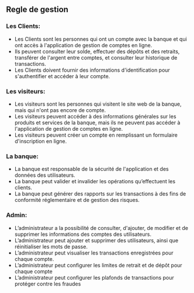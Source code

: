 

## Regle de gestion

### Les Clients:
 - Les Clients sont les personnes qui ont un compte avec la banque et qui ont accès à l'application de gestion de comptes en ligne.
- Ils peuvent consulter leur solde, effectuer des dépôts et des retraits, transférer de l'argent entre comptes, et consulter leur historique de transactions.
 - Les Clients doivent fournir des informations d'identification pour s'authentifier et accéder à leur compte.

### Les visiteurs:
- Les visiteurs sont les personnes qui visitent le site web de la banque, mais qui n'ont pas encore de compte.
- Les visiteurs peuvent accéder à des informations générales sur les produits et services de la banque, mais ils ne peuvent pas accéder à l'application de gestion de comptes en ligne.
- Les visiteurs peuvent créer un compte en remplissant un formulaire d'inscription en ligne.

### La banque:
- La banque est responsable de la sécurité de l'application et des données des utilisateurs.
- La banque peut valider et invalider les opérations qu’effectuent les clients.  
- La banque peut générer des rapports sur les transactions à des fins de conformité réglementaire et de gestion des risques.

### Admin:
- L’administrateur a la possibilité de consulter, d'ajouter, de modifier et de supprimer les informations des comptes des utilisateurs.
- L’administrateur peut ajouter et supprimer des utilisateurs, ainsi que réinitialiser les mots de passe.
- L’administrateur peut visualiser les transactions enregistrées pour chaque compte.
- L’administrateur peut configurer les limites de retrait et de dépôt pour chaque compte
- L’administrateur peut configurer les plafonds de transactions pour protéger contre les fraudes
